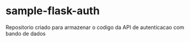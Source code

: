 # sample-flask-auth

Repositorio criado para armazenar o codigo da API de autenticacao com bando de dados